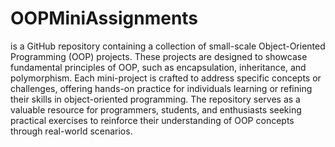 <h1>OOPMiniAssignments</h1> is a GitHub repository containing a collection of small-scale Object-Oriented Programming (OOP) projects. These projects are designed to showcase fundamental principles of OOP, such as encapsulation, inheritance, and polymorphism. Each mini-project is crafted to address specific concepts or challenges, offering hands-on practice for individuals learning or refining their skills in object-oriented programming. The repository serves as a valuable resource for programmers, students, and enthusiasts seeking practical exercises to reinforce their understanding of OOP concepts through real-world scenarios.
